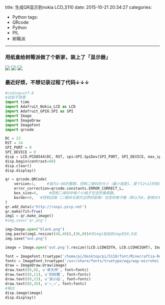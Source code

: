 title: 生成QR显示到nokia LCD_5110
date: 2015-10-21 20:34:27
categories:
- Python
tags:
- QRcode
- Python
- PIL
- 树莓派
---
### 用纸盒给树莓派做了个新家，装上了「显示器」
![](http://7xnf9d.com1.z0.glb.clouddn.com/IMG_20151021_200513.jpg)
![](http://7xnf9d.com1.z0.glb.clouddn.com/IMG_20151021_200352.jpg)
![](http://7xnf9d.com1.z0.glb.clouddn.com/IMG_20151021_200541.jpg)

### 最近好烦，不想记录过程了代码↓↓↓
``` python
#coding=utf-8
#这些不用管
import time
import Adafruit_Nokia_LCD as LCD
import Adafruit_GPIO.SPI as SPI
import Image
import ImageDraw
import ImageFont
import qrcode

DC = 23
RST = 24
SPI_PORT = 0
SPI_DEVICE = 0
disp = LCD.PCD8544(DC, RST, spi=SPI.SpiDev(SPI_PORT, SPI_DEVICE, max_speed_hz=4000000))
disp.begin(contrast=60)
disp.clear()
disp.display()

qr = qrcode.QRCode(     
    version=1,     #值为1~40的整数，控制二维码的大小（最小值是1，是个12×12的矩阵）。 如果想让程序自动确定，将值设置为 None 并使用 fit 参数即可。
    error_correction=qrcode.constants.ERROR_CORRECT_L,    									 #控制二维码的错误纠正功能。可取值下列4个常量。
    box_size=4,     #控制二维码中每个小格子包含的像素数。										#ERROR_CORRECT_L：大约7%或更少的错误能被纠正。
    border=0, 	#控制边框（二维码与图片边界的距离）包含的格子数（默认为4，是相关标准规定的最小值）		#ERROR_CORRECT_M（默认）：大约15%或更少的错误能被纠正。
) 																								#ROR_CORRECT_H：大约30%或更少的错误能被纠正。
qr.add_data(u'http://raspi.picp.net') 
qr.make(fit=True)  
img1 = qr.make_image()
#img.save('qr.png')

img=Image.open("blank.png")
img.paste(img1.resize((48,48)),(36,0))#将img1粘贴到img的18,0处
img.save("out.png")

image = Image.open('out.png').resize((LCD.LCDWIDTH, LCD.LCDHEIGHT), Image.ANTIALIAS).convert('1')

font = ImageFont.truetype('/home/pi/Desktop/pi/5110/font/Minecraftia-Regular.ttf', 8)
fontc = ImageFont.truetype('/usr/share/fonts/truetype/wqy/wqy-microhei.ttc', 12)
draw = ImageDraw.Draw(image)
draw.text((0,0), u'卓大师', font=fontc)
draw.text((0,11), u'的树莓', font=fontc)
draw.text((0,23), u'派小站', font=fontc)
draw.text((0,35), u'→_→', font=fontc)
#输出
disp.image(image)
disp.display()
```
